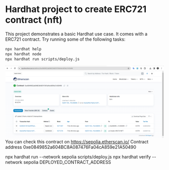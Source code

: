 # Hardhat project to create ERC721 contract (nft)

This project demonstrates a basic Hardhat use case. It comes with a ERC721 contract.
Try running some of the following tasks:

```shell
npx hardhat help
npx hardhat node
npx hardhat run scripts/deploy.js
```

![alt text](image.png)
You can check this contract on https://sepolia.etherscan.io/ 
Contract address 0xe0849852a604BC8A087476Fa04cA859e21A50490


npx hardhat run --network sepolia scripts/deploy.js 
npx hardhat verify --network sepolia DEPLOYED_CONTRACT_ADDRESS 